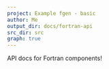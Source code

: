 ```yaml
---
project: Example fgen - basic
author: Me
output_dir: docs/fortran-api
src_dir: src
graph: true
---
```


API docs for Fortran components!
